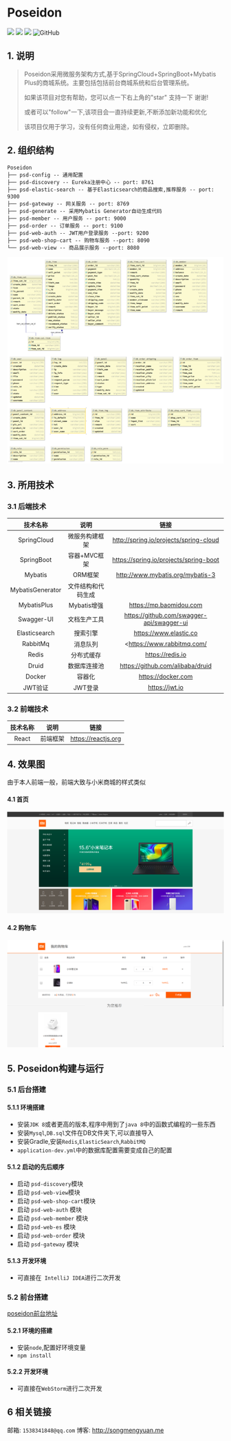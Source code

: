 
# Poseidon
![](https://img.shields.io/badge/language-java-blue.svg)
![](https://img.shields.io/badge/version-1.0-brightgreen.svg)
![](https://img.shields.io/badge/gradle-4.10.2-brightgreen.svg)
![GitHub](https://img.shields.io/github/license/saseke/poseidon.svg)
## 1. 说明

> Poseidon采用微服务架构方式,基于SpringCloud+SpringBoot+Mybatis Plus的商城系统。主要包括包括前台商城系统和后台管理系统。
>
> 如果该项目对您有帮助，您可以点一下右上角的"star" 支持一下 谢谢!
>
> 或者可以"follow"一下,该项目会一直持续更新,不断添加新功能和优化
>
> 该项目仅用于学习，没有任何商业用途，如有侵权，立即删除。

## 2. 组织结构
```
Poseidon
├── psd-config -- 通用配置 
├── psd-discovery -- Eureka注册中心 -- port: 8761
├── psd-elastic-search -- 基于Elasticsearch的商品搜索,推荐服务 -- port: 9300
├── psd-gateway -- 网关服务 -- port: 8769
├── psd-generate -- 采用Mybatis Generator自动生成代码
├── psd-member -- 用户服务 -- port: 9000
├── psd-order -- 订单服务 -- port: 9100
├── psd-web-auth -- JWT用户登录服务 --port: 9200
├── psd-web-shop-cart -- 购物车服务 --port: 8090
└── psd-web-view -- 商品展示服务 --port: 8080
```

![index](./doc/img/db.png)

## 3. 所用技术

### 3.1 后端技术

|     技术名称     |        说明        |                    链接                     |
| :--------------: | :----------------: | :-----------------------------------------: |
|   SpringCloud    |   微服务构建框架   |   http://spring.io/projects/spring-cloud    |
|    SpringBoot    |    容器+MVC框架    |   https://spring.io/projects/spring-boot    |
|     Mybatis      |      ORM框架       |      http://www.mybatis.org/mybatis-3       |
| MybatisGenerator | 文件结构和代码生成 |                                             |
|   MybatisPlus    |    Mybatis增强     |           https://mp.baomidou.com           |
|    Swagger-UI    |    文档生产工具    | <https://github.com/swagger-api/swagger-ui> |
|  Elasticsearch   |      搜索引擎      |           https://www.elastic.co            |
|     RabbitMq     |      消息队列      |         <https://www.rabbitmq.com/          |
|      Redis       |     分布式缓存     |              https://redis.io               |
|      Druid       |    数据库连接池    |      https://github.com/alibaba/druid       |
|      Docker      |       容器化       |             https://docker.com              |
|     JWT验证      |      JWT登录       |               https://jwt.io                |

### 3.2 前端技术

| 技术名称 |   说明   |        链接         |
| :------: | :------: | :-----------------: |
|  React   | 前端框架 | https://reactjs.org |

## 4. 效果图

由于本人前端一般，前端大致与小米商城的样式类似

#### 4.1 首页

![index](./doc/img/index.png)

#### 4.2 购物车

![index](./doc/img/cart.png)

## 5. Poseidon构建与运行

### 5.1 后台搭建

#### 5.1.1  环境搭建

* 安装`JDK 8`或者更高的版本,程序中用到了`java 8`中的函数式编程的一些东西
* 安装`Mysql`,`DB.sql`文件在DB文件夹下,可以直接导入
* 安装Gradle,安装`Redis`,`ElasticSearch`,`RabbitMQ`
* `application-dev.yml`中的数据库配置需要变成自己的配置

#### 5.1.2  启动的先后顺序

* 启动 `psd-discovery`模块
* 启动 `psd-web-view`模块
* 启动 `psd-web-shop-cart`模块
* 启动 `psd-web-auth` 模块
* 启动 `psd-web-member` 模块
* 启动 `psd-web-es` 模块
* 启动 `psd-web-order` 模块
* 启动 `psd-gateway` 模块

#### 5.1.3  开发环境

* 可直接在` IntelliJ IDEA`进行二次开发

### 5.2 前台搭建

[poseidon前台地址]("https://github.com/Saseke/poseidon-front")

#### 5.2.1 环境的搭建

* 安装`node`,配置好环境变量
* `npm install`

#### 5.2.2 开发环境

* 可直接在`WebStorm`进行二次开发

## 6 相关链接
邮箱:  `1538341848@qq.com`
博客:  http://songmengyuan.me

